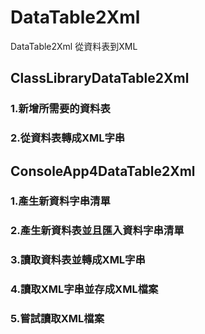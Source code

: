 # DataTable2Xml
DataTable2Xml 從資料表到XML
## ClassLibraryDataTable2Xml
### 1.新增所需要的資料表
### 2.從資料表轉成XML字串
## ConsoleApp4DataTable2Xml
### 1.產生新資料字串清單
### 2.產生新資料表並且匯入資料字串清單
### 3.讀取資料表並轉成XML字串
### 4.讀取XML字串並存成XML檔案
### 5.嘗試讀取XML檔案
